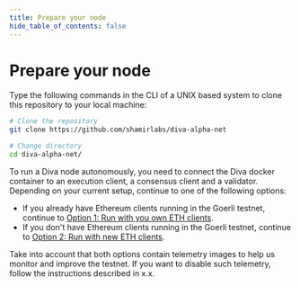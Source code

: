 ```yaml
---
title: Prepare your node
hide_table_of_contents: false
---
```


# Prepare your node

Type the following commands in the CLI of a UNIX based system to clone this repository to your local machine:

   ```bash
   # Clone the repository
   git clone https://github.com/shamirlabs/diva-alpha-net

   # Change directory
   cd diva-alpha-net/
   ```

To run a Diva node autonomously, you need to connect the Diva docker container to an execution client, a consensus client and a validator. Depending on your current setup, continue to one of the following options:

- If you already have Ethereum clients running in the Goerli testnet, continue to [Option 1: Run with you own ETH clients](own-clients).
- If you don't have Ethereum clients running in the Goerli testnet, continue to [Option 2: Run with new ETH clients](new-clients).

Take into account that both options contain telemetry images to help us monitor and improve the testnet. If you want to disable such telemetry, follow the instructions described in x.x.
